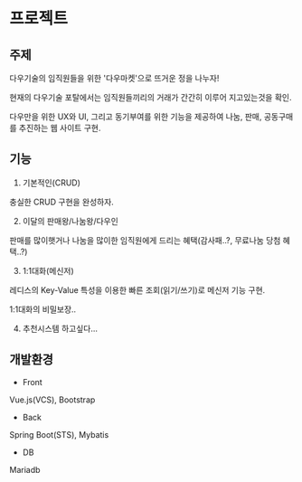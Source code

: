 # 프로젝트

## 주제

다우기술의 임직원들을 위한 '다우마켓'으로 뜨거운 정을 나누자!

현재의 다우기술 포탈에서는 임직원들끼리의 거래가 간간히 이루어 지고있는것을 확인.

다우만을 위한 UX와 UI, 그리고 동기부여를 위한 기능을 제공하여 나눔, 판매, 공동구매를 추진하는 웹 사이트 구현.

 

## 기능

1) 기본적인(CRUD)

충실한 CRUD 구현을 완성하자.

2) 이달의 판매왕/나눔왕/다우인

판매를 많이햇거나 나눔을 많이한 임직원에게 드리는 혜택(감사패..?, 무료나눔 당첨 혜택..?)

3) 1:1대화(메신저)

레디스의 Key-Value 특성을 이용한 빠른 조회(읽기/쓰기)로 메신저 기능 구현.

1:1대화의 비밀보장..

4) 추천시스템 하고싶다...

 

## 개발환경 

 - Front

  Vue.js(VCS), Bootstrap

 - Back

  Spring Boot(STS), Mybatis

 - DB

 Mariadb
